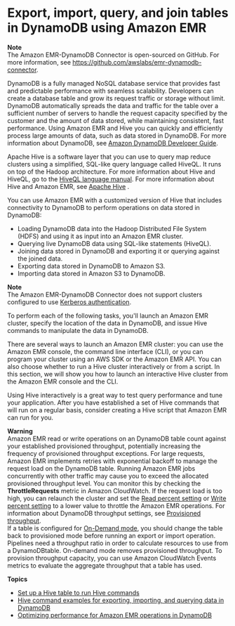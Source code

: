 # Export, import, query, and join tables in DynamoDB using Amazon EMR<a name="EMRforDynamoDB"></a>

**Note**  
The Amazon EMR\-DynamoDB Connector is open\-sourced on GitHub\. For more information, see [https://github\.com/awslabs/emr\-dynamodb\-connector](https://github.com/awslabs/emr-dynamodb-connector)\.

DynamoDB is a fully managed NoSQL database service that provides fast and predictable performance with seamless scalability\. Developers can create a database table and grow its request traffic or storage without limit\. DynamoDB automatically spreads the data and traffic for the table over a sufficient number of servers to handle the request capacity specified by the customer and the amount of data stored, while maintaining consistent, fast performance\. Using Amazon EMR and Hive you can quickly and efficiently process large amounts of data, such as data stored in DynamoDB\. For more information about DynamoDB, see [Amazon DynamoDB Developer Guide](https://docs.aws.amazon.com/amazondynamodb/latest/developerguide/)\.

Apache Hive is a software layer that you can use to query map reduce clusters using a simplified, SQL\-like query language called HiveQL\. It runs on top of the Hadoop architecture\. For more information about Hive and HiveQL, go to the [HiveQL language manual](https://cwiki.apache.org/confluence/display/Hive/LanguageManual)\. For more information about Hive and Amazon EMR, see [Apache Hive](emr-hive.md) \.

You can use Amazon EMR with a customized version of Hive that includes connectivity to DynamoDB to perform operations on data stored in DynamoDB:
+ Loading DynamoDB data into the Hadoop Distributed File System \(HDFS\) and using it as input into an Amazon EMR cluster\.
+ Querying live DynamoDB data using SQL\-like statements \(HiveQL\)\.
+ Joining data stored in DynamoDB and exporting it or querying against the joined data\.
+ Exporting data stored in DynamoDB to Amazon S3\.
+ Importing data stored in Amazon S3 to DynamoDB\.

**Note**  
The Amazon EMR\-DynamoDB Connector does not support clusters configured to use [Kerberos authentication](https://docs.aws.amazon.com/emr/latest/ManagementGuide/emr-kerberos.html)\.

To perform each of the following tasks, you'll launch an Amazon EMR cluster, specify the location of the data in DynamoDB, and issue Hive commands to manipulate the data in DynamoDB\. 

There are several ways to launch an Amazon EMR cluster: you can use the Amazon EMR console, the command line interface \(CLI\), or you can program your cluster using an AWS SDK or the Amazon EMR API\. You can also choose whether to run a Hive cluster interactively or from a script\. In this section, we will show you how to launch an interactive Hive cluster from the Amazon EMR console and the CLI\. 

Using Hive interactively is a great way to test query performance and tune your application\. After you have established a set of Hive commands that will run on a regular basis, consider creating a Hive script that Amazon EMR can run for you\. 

**Warning**  
Amazon EMR read or write operations on an DynamoDB table count against your established provisioned throughput, potentially increasing the frequency of provisioned throughput exceptions\. For large requests, Amazon EMR implements retries with exponential backoff to manage the request load on the DynamoDB table\. Running Amazon EMR jobs concurrently with other traffic may cause you to exceed the allocated provisioned throughput level\. You can monitor this by checking the **ThrottleRequests** metric in Amazon CloudWatch\. If the request load is too high, you can relaunch the cluster and set the [Read percent setting](EMR_Hive_Optimizing.md#ReadPercent) or [Write percent setting](EMR_Hive_Optimizing.md#WritePercent) to a lower value to throttle the Amazon EMR operations\. For information about DynamoDB throughput settings, see [Provisioned throughput](https://docs.aws.amazon.com/amazondynamodb/latest/developerguide/WorkingWithDDTables.html#ProvisionedThroughput)\.   
If a table is configured for [On\-Demand mode](https://docs.aws.amazon.com/amazondynamodb/latest/developerguide/HowItWorks.ReadWriteCapacityMode.html#HowItWorks.OnDemand), you should change the table back to provisioned mode before running an export or import operation\. Pipelines need a throughput ratio in order to calculate resources to use from a DynamoDBtable\. On\-demand mode removes provisioned throughput\. To provision throughput capacity, you can use Amazon CloudWatch Events metrics to evaluate the aggregate throughput that a table has used\.

**Topics**
+ [Set up a Hive table to run Hive commands](EMR_Interactive_Hive.md)
+ [Hive command examples for exporting, importing, and querying data in DynamoDB](EMR_Hive_Commands.md)
+ [Optimizing performance for Amazon EMR operations in DynamoDB](EMR_Hive_Optimizing.md)